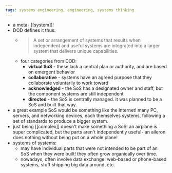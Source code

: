 ```yaml
---
tags: systems engineering, engineering, systems thinking
---
```


- a meta- [[system]]!
- DOD defines it thus:
	- > A set or arrangement of systems that results when independent and useful systems are integrated into a larger system that delivers unique capabilities.
	- four categories from DOD:
		- **virtual SoS** - these lack a central plan or authority, and are based on emergent behavior
		- **collaborative** - systems have an agreed purpose that they collaborate voluntarily to work toward
		- **acknowledged** - the SoS has a designated owner and staff, but the component systems are still independent
		- **directed** - the SoS is centrally managed. it was planned to be a SoS and built that way.
- a great example SoS would be something like the Internet! many PC, servers, and networking devices, each themselves systems, following a set of standards to produce a bigger system.
- just being [[complex]] doesn't make something a SoS! an airplane is super complicated, but the parts aren't independently useful- an aileron does nothing without being put on a whole plane!
- systems of systems:
	- may have individual parts that were not intended to be part of an SoS when they were built! they often grow organically over time.
	- nowadays, often involve data exchange! web-based or phone-based systems, stuff shipping big data around, etc.